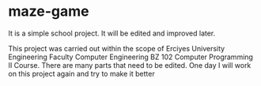 # maze-game
It is a simple school project. It will be edited and improved later.

This project was carried out within the scope of Erciyes University Engineering Faculty Computer Engineering BZ 102 Computer Programming II Course. There are many parts that need to be edited. One day I will work on this project again and try to make it better
